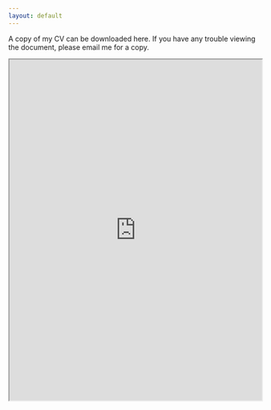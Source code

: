 ```yaml
---
layout: default
---
```




A copy of my CV can be downloaded here. If you have any trouble viewing the document, please email me for a copy. 
 
<iframe width="100%" height="680" src="https://drive.google.com/file/d/1TXj7woc2eGazc9ixTnOIyI_d7AQuP71z/preview"></iframe>
